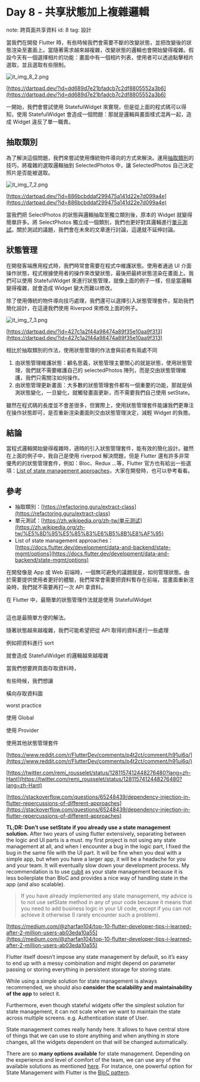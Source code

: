 # Day 8 - 共享狀態加上複雜邏輯

note: 跨頁面共享資料
id: 8
tag: 設計

當我們在開發 Flutter 時，有些時候我們會需要不斷的改變狀態，並把改變後的狀態渲染至畫面上。當隨著需求越來越複雜，改變狀態的邏輯也會開始變得複雜。假設今天有一個選擇相片的功能：畫面中有一個相片列表，使用者可以透過點擊相片選取，並且選取有些限制。

![it_img_8_2.png](Day%208%20-%20%E5%85%B1%E4%BA%AB%E7%8B%80%E6%85%8B%E5%8A%A0%E4%B8%8A%E8%A4%87%E9%9B%9C%E9%82%8F%E8%BC%AF/it_img_8_2.png)

[https://dartpad.dev/?id=dd689d7e21bfadcb7c2df8805552a3b6](https://dartpad.dev/?id=dd689d7e21bfadcb7c2df8805552a3b6)

一開始，我們會嘗試使用 StatefulWidget 來實現，但是從上面的程式碼可以得知，使用 StatefulWidget 會造成一個問題：那就是邏輯與畫面樣式混再一起，造成 Widget 違反了單一職責。

## 抽取類別

為了解決這個問題，我們來嘗試使用傳統物件導向的方式來解決。運用[抽取類別](https://refactoring.guru/extract-class)的技巧，將複雜的選取邏輯抽到 SelectedPhotos 中，讓 SelectedPhotos 自己決定照片是否能被選取。

![it_img_7_2.png](Day%208%20-%20%E5%85%B1%E4%BA%AB%E7%8B%80%E6%85%8B%E5%8A%A0%E4%B8%8A%E8%A4%87%E9%9B%9C%E9%82%8F%E8%BC%AF/it_img_7_2.png)

[https://dartpad.dev/?id=886bcbddaf299475a141d22e7d099a4e](https://dartpad.dev/?id=886bcbddaf299475a141d22e7d099a4e)

當我們把 SelectPhotos 的狀態與邏輯抽取至獨立類別後，原本的 Widget 就變得簡單許多。將 SelectPhotos 獨立成一個類別，我們也更好對其邏輯進行[單元測試](https://zh.wikipedia.org/zh-tw/单元测试)。關於測試的議題，我們會在未來的文章進行討論，這邊就不延伸討論。

## 狀態管理

在開發客端應用程式時，我們時常會需要在程式中維護狀態。使用者通過 UI 介面操作狀態，程式根據使用者的操作來改變狀態，最後把最終狀態渲染在畫面上。我們可以使用 StatefulWidget 來進行狀態管理，就像上面的例子一樣，但是當邏輯變得複雜，就會造成 Widget 變大而難以修改。

除了使用傳統的物件導向技巧處理，我們還可以選擇引入狀態管理套件，幫助我們簡化設計，在這邊我們使用 Riverpod 來修改上面的例子。

![it_img_7_3.png](Day%208%20-%20%E5%85%B1%E4%BA%AB%E7%8B%80%E6%85%8B%E5%8A%A0%E4%B8%8A%E8%A4%87%E9%9B%9C%E9%82%8F%E8%BC%AF/it_img_7_3.png)

[https://dartpad.dev/?id=427c1a2f44a98474a89f35e10aa9f313](https://dartpad.dev/?id=427c1a2f44a98474a89f35e10aa9f313)

相比於抽取類別的作法，使用狀態管理的作法會與前者有兩處不同

1. 由狀態管理維護狀態：顧名思義，狀態管理主要關心的就是狀態，使用狀態管理，我們就不需要維護自己的 selectedPhotos 陣列，而是交由狀態管理維護，我們只需關注如何操作。
2. 由狀態管理更新畫面：大多數的狀態管理套件都有一個重要的功能，那就是偵測狀態變化，一旦變化，就觸發畫面更新，而不需要我們自己使用 setState。

雖然在程式碼的長度並不會差很多，但實際上，使用狀態管理套件能讓我們更專注在操作狀態即可，是否重新渲染畫面則交由狀態管理決定，減輕 Widget 的負擔。

## 結論

當程式邏輯開始變得複雜時，適時的引入狀態管理套件，能有效的簡化設計。雖然在上面的例子中，我自己是使用 riverpod 解決問題，但是 Flutter 還有許多非常優秀的的狀態管理套件，例如：Bloc、Redux …等，Flutter 官方也有給出一些選項：[List of state management approaches](https://docs.flutter.dev/development/data-and-backend/state-mgmt/options)，大家在開發時，也可以參考看看。

## 參考

- 抽取類別：[https://refactoring.guru/extract-class](https://refactoring.guru/extract-class)
- 單元測試：[https://zh.wikipedia.org/zh-tw/单元测试](https://zh.wikipedia.org/zh-tw/%E5%8D%95%E5%85%83%E6%B5%8B%E8%AF%95)
- List of state management approaches：[https://docs.flutter.dev/development/data-and-backend/state-mgmt/options](https://docs.flutter.dev/development/data-and-backend/state-mgmt/options)

在開發像是 App 或 Web 前端時，一個無可避免的議題就是，如何管理狀態。由於需要提供使用者更好的體驗，我們常常會需要把資料暫存在前端，當畫面重新渲染時，我們就不需要再打一次 API 拿資料。

在 Flutter 中，最簡單的狀態管理作法就是使用 StatefulWidget  

```dart

```

這也是最簡單方便的解法。

隨著狀態越來越複雜，我們可能希望把從 API 取得的資料進行一些處理

例如把資料進行 sort 

就會造成 StatefulWidget 的邏輯越來越複雜

當我們想要跨頁面存取資料時，

有些時候，我們想讓

橫向存取資料圖

worst practice

使用 Global

使用 Provider

使用其他狀態管理套件

[https://www.reddit.com/r/FlutterDev/comments/p4t2ct/comment/h91ui6q/](https://www.reddit.com/r/FlutterDev/comments/p4t2ct/comment/h91ui6q/)

[https://twitter.com/remi_rousselet/status/1281157412448276480?lang=zh-Hant](https://twitter.com/remi_rousselet/status/1281157412448276480?lang=zh-Hant)

[https://stackoverflow.com/questions/65248439/dependency-injection-in-flutter-repercussions-of-different-approaches](https://stackoverflow.com/questions/65248439/dependency-injection-in-flutter-repercussions-of-different-approaches)

**TL;DR: Don’t use setState if you already use a state management solution.** After two years of using flutter extensively, separating between the logic and UI parts is a must. my first project is not using any state management at all, and when I encounter a bug in the logic part, I fixed the bug in the same file with the UI part. It will be fine when you deal with a simple app, but when you have a larger app, it will be a headache for you and your team. It will eventually slow down your development process. My recommendation is to use [cubit](https://pub.dev/packages/flutter_bloc) as your state management because it is less boilerplate than BloC and provides a nice way of handling state in the app (and also scalable).

> If you have already implemented any state management, my advice is to not use setState method in any of your code because it means that you need to add business logic in your UI code, except if you can not achieve it otherwise (I rarely encounter such a problem).
> 

[https://medium.com/@zharfan104/top-10-flutter-developer-tips-i-learned-after-2-million-users-ab03eda10a55](https://medium.com/@zharfan104/top-10-flutter-developer-tips-i-learned-after-2-million-users-ab03eda10a55)

Flutter itself doesn’t impose any state management by default, so it’s easy to end up with a messy combination and might depend on parameter passing or storing everything in persistent storage for storing state.

While using a simple solution for state management is always recommended, we should also **consider the scalability and maintainability of the app** to select it.

Furthermore, even though stateful widgets offer the simplest solution for state management, it can not scale when we want to maintain the state across multiple screens. e.g. Authentication state of User.

State management comes really handy here. It allows to have central store of things that we can use to store anything and when anything in store changes, all the widgets dependent on that will be changed automatically.

There are so **many options available** for state management. Depending on the experience and level of comfort of the team, we can use any of the available solutions as mentioned [here](https://flutter.dev/docs/development/data-and-backend/state-mgmt/options). For instance, one powerful option for State Management with Flutter is the [BloC pattern](https://pub.dev/packages/flutter_bloc).